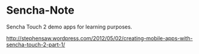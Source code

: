Sencha-Note
===========

Sencha Touch 2 demo apps for learning purposes.

http://stephensaw.wordpress.com/2012/05/02/creating-mobile-apps-with-sencha-touch-2-part-1/